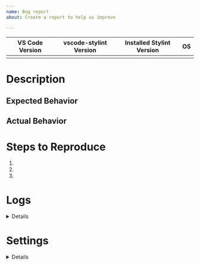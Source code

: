 ```yaml
---
name: Bug report
about: Create a report to help us improve

---
```


<!-- Please fulfill the table below-->
| VS Code Version | vscode-stylint Version | Installed Stylint Version | OS |
| --------------- | ---------------------- | ------------------------- | -- |
|                 |                        |                           |    |

# Description
<!-- Please add a brief description of the error you are receiving here.-->


## Expected Behavior
<!-- How should the extension act? -->


## Actual Behavior
<!-- How is the extension actually behaving? -->


# Steps to Reproduce
<!-- Please add here all necessary steps that need to be taken to reproduce the behavior. -->
1. 
2. 
3. 

# Logs
<!-- Add the setting "stylint.trace.server": "verbose" to your settings.json 
and then copy the log of the extension below -->
<details><pre><code>
<!-- Please add the corresponding log output of the extension here -->

</code></pre></details>

# Settings
<details><pre><code>
<!-- Please add all stylint settings of your settings.json here -->

</code></pre></details>
